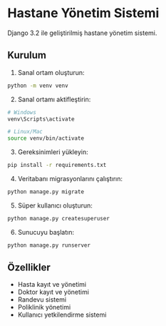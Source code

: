 # Hastane Yönetim Sistemi

Django 3.2 ile geliştirilmiş hastane yönetim sistemi.

## Kurulum

1. Sanal ortam oluşturun:
```bash
python -m venv venv
```

2. Sanal ortamı aktifleştirin:
```bash
# Windows
venv\Scripts\activate

# Linux/Mac
source venv/bin/activate
```

3. Gereksinimleri yükleyin:
```bash
pip install -r requirements.txt
```

4. Veritabanı migrasyonlarını çalıştırın:
```bash
python manage.py migrate
```

5. Süper kullanıcı oluşturun:
```bash
python manage.py createsuperuser
```

6. Sunucuyu başlatın:
```bash
python manage.py runserver
```

## Özellikler

- Hasta kayıt ve yönetimi
- Doktor kayıt ve yönetimi
- Randevu sistemi
- Poliklinik yönetimi
- Kullanıcı yetkilendirme sistemi 